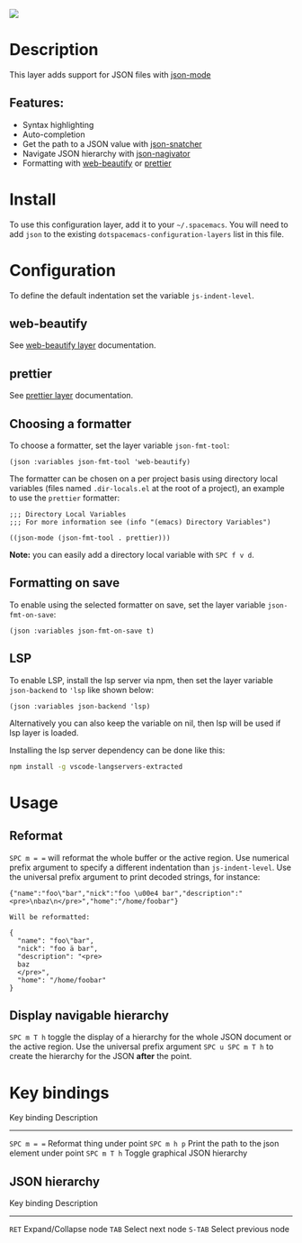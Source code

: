 ![](img/json.png)

Description
===========

This layer adds support for JSON files with
[json-mode](https://github.com/joshwnj/json-mode)

Features:
---------

-   Syntax highlighting
-   Auto-completion
-   Get the path to a JSON value with
    [json-snatcher](https://github.com/Sterlingg/json-snatcher)
-   Navigate JSON hierarchy with
    [json-nagivator](https://github.com/DamienCassou/json-navigator)
-   Formatting with
    [web-beautify](https://github.com/yasuyk/web-beautify) or
    [prettier](https://github.com/prettier/prettier)

Install
=======

To use this configuration layer, add it to your `~/.spacemacs`. You will
need to add `json` to the existing `dotspacemacs-configuration-layers`
list in this file.

Configuration
=============

To define the default indentation set the variable `js-indent-level`.

web-beautify
------------

See [web-beautify layer](../../+tools/web-beautify/README.org)
documentation.

prettier
--------

See [prettier layer](../../+tools/prettier/README.org) documentation.

Choosing a formatter
--------------------

To choose a formatter, set the layer variable `json-fmt-tool`:

``` {.elisp}
(json :variables json-fmt-tool 'web-beautify)
```

The formatter can be chosen on a per project basis using directory local
variables (files named `.dir-locals.el` at the root of a project), an
example to use the `prettier` formatter:

``` {.elisp}
;;; Directory Local Variables
;;; For more information see (info "(emacs) Directory Variables")

((json-mode (json-fmt-tool . prettier)))
```

**Note:** you can easily add a directory local variable with
`SPC f v d`.

Formatting on save
------------------

To enable using the selected formatter on save, set the layer variable
`json-fmt-on-save`:

``` {.elisp}
(json :variables json-fmt-on-save t)
```

LSP
---

To enable LSP, install the lsp server via npm, then set the layer
variable `json-backend` to `'lsp` like shown below:

``` {.commonlisp org-language="emacs-lisp"}
(json :variables json-backend 'lsp)
```

Alternatively you can also keep the variable on nil, then lsp will be
used if lsp layer is loaded.

Installing the lsp server dependency can be done like this:

``` {.bash org-language="sh"}
npm install -g vscode-langservers-extracted
```

Usage
=====

Reformat
--------

`SPC m = =` will reformat the whole buffer or the active region. Use
numerical prefix argument to specify a different indentation than
`js-indent-level`. Use the universal prefix argument to print decoded
strings, for instance:

``` {.json}
{"name":"foo\"bar","nick":"foo \u00e4 bar","description":"<pre>\nbaz\n</pre>","home":"/home/foobar"}

Will be reformatted:

{
  "name": "foo\"bar",
  "nick": "foo ä bar",
  "description": "<pre>
  baz
  </pre>",
  "home": "/home/foobar"
}
```

Display navigable hierarchy
---------------------------

`SPC m T h` toggle the display of a hierarchy for the whole JSON
document or the active region. Use the universal prefix argument
`SPC u SPC m T h` to create the hierarchy for the JSON **after** the
point.

Key bindings
============

  Key binding   Description
  ------------- ------------------------------------------------
  `SPC m = =`   Reformat thing under point
  `SPC m h p`   Print the path to the json element under point
  `SPC m T h`   Toggle graphical JSON hierarchy

JSON hierarchy
--------------

  Key binding   Description
  ------------- ----------------------
  `RET`         Expand/Collapse node
  `TAB`         Select next node
  `S-TAB`       Select previous node
